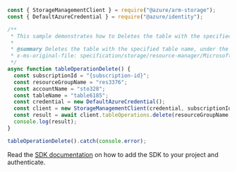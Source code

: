 ```javascript
const { StorageManagementClient } = require("@azure/arm-storage");
const { DefaultAzureCredential } = require("@azure/identity");

/**
 * This sample demonstrates how to Deletes the table with the specified table name, under the specified account if it exists.
 *
 * @summary Deletes the table with the specified table name, under the specified account if it exists.
 * x-ms-original-file: specification/storage/resource-manager/Microsoft.Storage/stable/2021-09-01/examples/TableOperationDelete.json
 */
async function tableOperationDelete() {
  const subscriptionId = "{subscription-id}";
  const resourceGroupName = "res3376";
  const accountName = "sto328";
  const tableName = "table6185";
  const credential = new DefaultAzureCredential();
  const client = new StorageManagementClient(credential, subscriptionId);
  const result = await client.tableOperations.delete(resourceGroupName, accountName, tableName);
  console.log(result);
}

tableOperationDelete().catch(console.error);
```

Read the [SDK documentation](https://github.com/Azure/azure-sdk-for-js/blob/%40azure%2Farm-storage_17.2.0/sdk/storage/arm-storage/README.md) on how to add the SDK to your project and authenticate.
